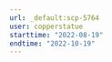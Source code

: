 ```yaml
---
url: _default:scp-5764
user: copperstatue
starttime: "2022-08-19"
endtime: "2022-10-19"
---
```

<reserve />